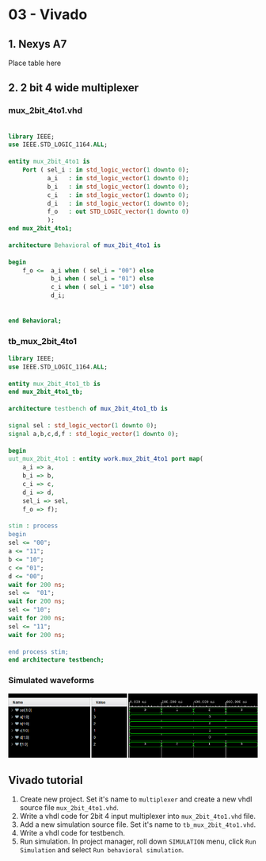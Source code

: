 # 03 - Vivado
## 1. Nexys A7
Place table here
## 2. 2 bit 4 wide multiplexer
### mux_2bit_4to1.vhd
```` vhdl

library IEEE;
use IEEE.STD_LOGIC_1164.ALL;

entity mux_2bit_4to1 is
    Port ( sel_i : in std_logic_vector(1 downto 0);
           a_i   : in std_logic_vector(1 downto 0);
           b_i   : in std_logic_vector(1 downto 0);
           c_i   : in std_logic_vector(1 downto 0);
           d_i   : in std_logic_vector(1 downto 0);
           f_o   : out STD_LOGIC_vector(1 downto 0)
           );
end mux_2bit_4to1;

architecture Behavioral of mux_2bit_4to1 is

begin
    f_o <=  a_i when ( sel_i = "00") else
            b_i when ( sel_i = "01") else
            c_i when ( sel_i = "10") else
            d_i;


end Behavioral;
````

### tb_mux_2bit_4to1
```` vhdl
library IEEE;
use IEEE.STD_LOGIC_1164.ALL;

entity mux_2bit_4to1_tb is
end mux_2bit_4to1_tb;

architecture testbench of mux_2bit_4to1_tb is

signal sel : std_logic_vector(1 downto 0);
signal a,b,c,d,f : std_logic_vector(1 downto 0);
    
begin
uut_mux_2bit_4to1 : entity work.mux_2bit_4to1 port map(
    a_i => a,
    b_i => b,
    c_i => c,
    d_i => d,
    sel_i => sel,
    f_o => f);

stim : process
begin
sel <= "00"; 
a <= "11";
b <= "10";
c <= "01";
d <= "00";
wait for 200 ns;
sel <=  "01";
wait for 200 ns;
sel <= "10";
wait for 200 ns;
sel <= "11";
wait for 200 ns;

end process stim;
end architecture testbench;

````
### Simulated waveforms
![Waveforms](Images/waveforms.png)
## Vivado tutorial
1. Create new project. 
Set it's name to `multiplexer` and create a new vhdl source file `mux_2bit_4to1.vhd`. 
2. Write a vhdl code for 2bit 4 input multiplexer into `mux_2bit_4to1.vhd` file. 
3. Add a new simulation source file.
Set it's name to `tb_mux_2bit_4to1.vhd`. 
4. Write a vhdl code for testbench. 
5. Run simulation.
In project manager, roll down `SIMULATION` menu, click `Run Simulation` and select `Run behavioral simulation`.
